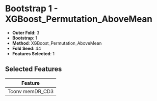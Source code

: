 # Bootstrap 1 - XGBoost_Permutation_AboveMean

- **Outer Fold**: 3
- **Bootstrap**: 1
- **Method**: XGBoost_Permutation_AboveMean
- **Fold Seed**: 44
- **Features Selected**: 1

## Selected Features

| Feature |
|---------|
| Tconv memDR_CD3 |
